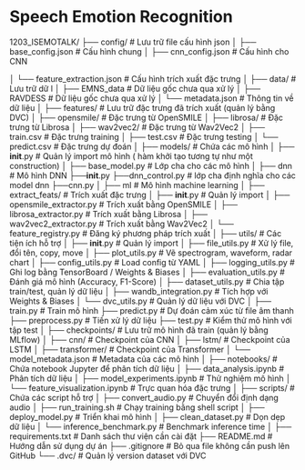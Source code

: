 # Speech Emotion Recognition


1203_ISEMOTALK/
├── config/                     # Lưu trữ file cấu hình json
│   ├── base_config.json        # Cấu hình chung
│   ├── cnn_config.json         # Cấu hình cho CNN

│   └── feature_extraction.json  # Cấu hình trích xuất đặc trưng
│
├── data/                        # Lưu trữ dữ l
│   ├── EMNS_data                # Dữ liệu gốc chưa qua xử lý
│   ├── RAVDESS                  # Dữ liệu gốc chưa qua xử lý
│   └── metadata.json            # Thông tin về dữ liệu
│
├── features/                    #  Lưu trữ đặc trưng đã trích xuất (quản lý bằng DVC)
│   ├── opensmile/               # Đặc trưng từ OpenSMILE
│   ├── librosa/                 # Đặc trưng từ Librosa
│   ├── wav2vec2/                # Đặc trưng từ Wav2Vec2
│   ├── train.csv                # Đặc trưng training
│   ├── test.csv                 # Đặc trưng testing
│   └── predict.csv              # Đặc trưng dự đoán
│
├── models/                      #  Chứa các mô hình
│   ├── __init__.py              # Quản lý import mô hình ( hàm khởi tạo tương tự như một construction)
│   ├── base_model.py            # Lớp cha cho các mô hình
│   ├── dnn                      # Mô hình DNN
        ├──__init__.py
        ├──dnn_control.py        # lớp cha định nghĩa cho các model dnn
        ├──cnn.py
│   ├── ml                       # Mô hình machine learning
│
├── extract_feats/               #  Trích xuất đặc trưng
│   ├── __init__.py              # Quản lý import
│   ├── opensmile_extractor.py   # Trích xuất bằng OpenSMILE
│   ├── librosa_extractor.py     # Trích xuất bằng Librosa
│   ├── wav2vec2_extractor.py    # Trích xuất bằng Wav2Vec2
│   └── feature_registry.py      # Đăng ký phương pháp trích xuất
│
├── utils/                       #  Các tiện ích hỗ trợ
│   ├── __init__.py              # Quản lý import
│   ├── file_utils.py            # Xử lý file, đổi tên, copy, move
│   ├── plot_utils.py            # Vẽ spectrogram, waveform, radar chart
│   ├── config_utils.py          # Load config từ YAML
│   ├── logging_utils.py         # Ghi log bằng TensorBoard / Weights & Biases
│   ├── evaluation_utils.py      # Đánh giá mô hình (Accuracy, F1-Score)
│   ├── dataset_utils.py         # Chia tập train/test, quản lý dữ liệu
│   ├── wandb_integration.py     # Tích hợp với Weights & Biases
│   └── dvc_utils.py             # Quản lý dữ liệu với DVC
│
├── train.py                     #  Train mô hình
├── predict.py                   #  Dự đoán cảm xúc từ file âm thanh
├── preprocess.py                #  Tiền xử lý dữ liệu
├── test.py                      #  Kiểm thử mô hình với tập test
│
├── checkpoints/                  #  Lưu trữ mô hình đã train (quản lý bằng MLflow)
│   ├── cnn/                      # Checkpoint của CNN
│   ├── lstm/                     # Checkpoint của LSTM
│   ├── transformer/              # Checkpoint của Transformer
│   └── model_metadata.json       # Metadata của các mô hình
│
├── notebooks/                    #  Chứa notebook Jupyter để phân tích dữ liệu
│   ├── data_analysis.ipynb       # Phân tích dữ liệu
│   ├── model_experiments.ipynb   # Thử nghiệm mô hình
│   └── feature_visualization.ipynb # Trực quan hóa đặc trưng
│
├── scripts/                      #  Chứa các script hỗ trợ
│   ├── convert_audio.py          # Chuyển đổi định dạng audio
│   ├── run_training.sh           # Chạy training bằng shell script
│   ├── deploy_model.py           # Triển khai mô hình
│   ├── clean_dataset.py          # Dọn dẹp dữ liệu
│   └── inference_benchmark.py    # Benchmark inference time
│
├── requirements.txt              #  Danh sách thư viện cần cài đặt
├── README.md                     #  Hướng dẫn sử dụng dự án
├── .gitignore                    #  Bỏ qua file không cần push lên GitHub
└── .dvc/                         #  Quản lý version dataset với DVC


